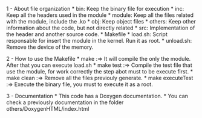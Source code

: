 1 - About file organization
	* bin: Keep the binary file for execution
	* inc: Keep all the headers used in the module
	* module: Keep all the files related with the module, include the .ko
	* obj: Keep object files
	* others: Keep other information about the code, but not directly related
	* src: Implementation of the header and another source code.
	* Makefile
	* load.sh: Script responsable for insert the module in the kernel. Run it as root.
	* unload.sh: Remove the device of the memory.

2 - How to use the Makefile
	* make :=> It will compile the only the module. After that you can execute load.sh
	* make test :=> Compile the test file that use the module, for work correctly the 
			step abot must to be execute first.
	* make clean :=> Remove all the files previouly generate.
	* make executeTest :=> Execute the binary file, you must to execute it as a root.

3 - Documentation
	* This code has a Doxygen documentation.
	* You can check a previously documentation in the folder others/DoxygenHTML/index.html
